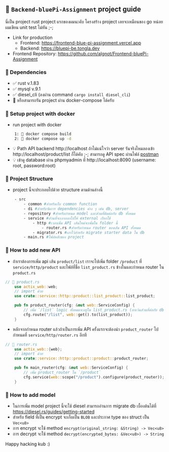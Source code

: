 ## 📙 `Backend-bluePi-Assignment` project guide

นี่เป็น project rust project แรกของผมนะคับ โครงสร้าง project เลยจะเหมือนของ go หน่อย ผมเขียน unit test ไม่ทัน ;-; 

- Link for production
    - Frontend: https://frontend-blue-pi-assignment.vercel.app
    - Backend: https://bluepi-be.tongla.dev
- Frontend Repository: https://github.com/algnot/Frontend-bluePi-Assignment
  
### 📍 Dependencies
- ✅ rust v.1.83
- ✅ mysql v.9.1
- ✅ diesel_cli (ลงผ่าน command `cargo install diesel_cli`)
- 📄 หรือสามารถรัน project ผ่าน docker-compose ได้ครับ 

### 📁 Setup project with docker
- run project with docker
```bash
    1: 📄 docker compose build
    2: 📄 docker compose up -d
```
- 💡 Path API backend http://localhost ถ้าไม่แน่ใจว่า server รันจริงไหมลองเข้า http://localhost/product/list ก็ได้คับ ;-; สามารถดู API spec ผ่านไฟล์ [postman](/postman_collection.json)
- 💡 เข้าดู database ผ่าน phpmyadmin ที่ http://localhost:8090 (username: root, password:root)

### 📁 Project Structure
- project นี้จะประกอบไปด้วย structure ตามด้านล่างนี้
```bash
    - src
        - common #สำหรับเก็บ common function  
        - di #สำหรับจัดการ dependencies ต่าง ๆ เช่น db, server
        - repository #สำหรับกำหนด model และส่วนที่ติดต่อกับ db ทั้งหมด
        - service #ส่วนที่จะเอาออกไปให้ external เรียกใช้
            - http #เวลาเพิ่ม API เส้นใหม่จะเพิ่มใน folder นี้
                - router.rs #สำหรับกำหนด router ของเส้น API ทั้งหมด
            - migrator.rs #เอาไว้สำหรับ migrate starter data ใน db 
        - main.rs #ไฟล์หลักของ project
```

### 📁 How to add new API
- ถ้าเราต้องการเพิ่ม api เส้น `product/list` เราจะไปเพิ่ม folder `/product` ที่ `service/http/product` และไฟล์ที่ชื่อ `list_product.rs` ข้างในและกำหนด router ใน `product.rs`

```rust
// 📄 product.rs
    use actix_web::web;
    // import ด้วย
    use crate::service::http::product::list_product::list_product;

    pub fn product_router(cfg: &mut web::ServiceConfig) {
        // เพิ่ม `/list` logic ทั้งหมดจะอยู่ใน list_product.rs (ยกเว้นส่วนที่ต่อกับ db จะทำผ่าน repository)
        cfg.route("/list", web::get().to(list_product));
    }
```
- หลักจากกำหนด router แล้วถ้าเป็นการเพิ่ม API ครั้งแรกจะต้องนำ `product_router` ไปกำหนดที่ `service/http/router.rs` อีกที
```rust
// 📄 router.rs
    use actix_web::{web};
    // import ด้วย
    use crate::service::http::product::product::product_router;

    pub fn main_router(cfg: &mut web::ServiceConfig) {
        // เพิ่ม product_router ใน `/product`
        cfg.service(web::scope("/product").configure(product_router));
    }
```

### 📁 How to add model
- ในการเพิ่ม model project นี้จะใช้ diesel สามารถอ่านการ migrate db เบื้องต้นได้ที่ https://diesel.rs/guides/getting-started
- สำหรับ field ที่เป็น encrypt จะเก็บเป็น `BLOB` และประกาศ type ของ struct เป็น `Vec<u8>`
- การ encrypt จะใช้ method `encrypt(original_string: &String) -> Vec<u8>`
- การ decrypt จะใช้ method `decrypt(encrypted_bytes: &Vec<u8>) -> String` 

Happy hacking kub :)
